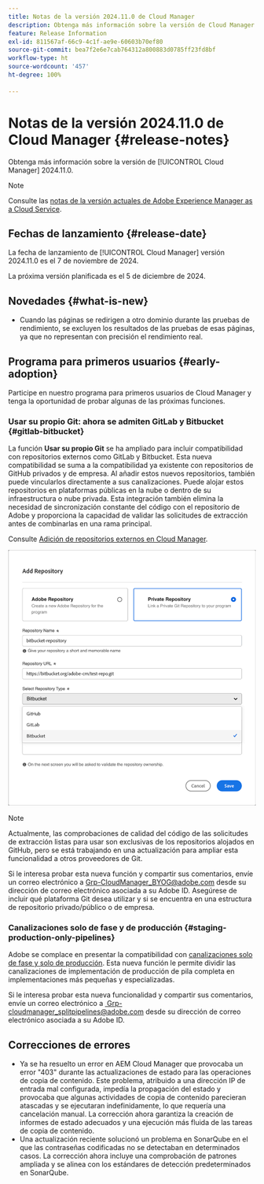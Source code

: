 ```yaml
---
title: Notas de la versión 2024.11.0 de Cloud Manager
description: Obtenga más información sobre la versión de Cloud Manager 2024.11.0.
feature: Release Information
exl-id: 811567af-66c9-4c1f-ae9e-60603b70ef80
source-git-commit: bea7f2e6e7cab764312a800883d0785ff23fd8bf
workflow-type: ht
source-wordcount: '457'
ht-degree: 100%

---
```


# Notas de la versión 2024.11.0 de Cloud Manager {#release-notes}

Obtenga más información sobre la versión de [!UICONTROL Cloud Manager] 2024.11.0.

>[!NOTE]
>
>Consulte las [notas de la versión actuales de Adobe Experience Manager as a Cloud Service](https://experienceleague.adobe.com/es/docs/experience-manager-cloud-service/content/release-notes/home).

## Fechas de lanzamiento {#release-date}

<!-- SAVE FOR FUTURE POSSIBLE USE No notable bugs or features for the September release of Cloud Manager. -->

La fecha de lanzamiento de [!UICONTROL Cloud Manager] versión 2024.11.0 es el 7 de noviembre de 2024. 

La próxima versión planificada es el 5 de diciembre de 2024.

## Novedades {#what-is-new}

* Cuando las páginas se redirigen a otro dominio durante las pruebas de rendimiento, se excluyen los resultados de las pruebas de esas páginas, ya que no representan con precisión el rendimiento real. <!-- (CMGR-5637) -->

## Programa para primeros usuarios {#early-adoption}

Participe en nuestro programa para primeros usuarios de Cloud Manager y tenga la oportunidad de probar algunas de las próximas funciones.

### Usar su propio Git: ahora se admiten GitLab y Bitbucket {#gitlab-bitbucket}

<!-- BOTH CS & AMS -->

La función **Usar su propio Git** se ha ampliado para incluir compatibilidad con repositorios externos como GitLab y Bitbucket. Esta nueva compatibilidad se suma a la compatibilidad ya existente con repositorios de GitHub privados y de empresa. Al añadir estos nuevos repositorios, también puede vincularlos directamente a sus canalizaciones. Puede alojar estos repositorios en plataformas públicas en la nube o dentro de su infraestructura o nube privada. Esta integración también elimina la necesidad de sincronización constante del código con el repositorio de Adobe y proporciona la capacidad de validar las solicitudes de extracción antes de combinarlas en una rama principal.

Consulte [Adición de repositorios externos en Cloud Manager](/help/managing-code/external-repositories.md).

![Cuadro de diálogo Añadir repositorio](/help/release-notes/assets/repositories-add-release-notes.png)

>[!NOTE]
>
>Actualmente, las comprobaciones de calidad del código de las solicitudes de extracción listas para usar son exclusivas de los repositorios alojados en GitHub, pero se está trabajando en una actualización para ampliar esta funcionalidad a otros proveedores de Git.

Si le interesa probar esta nueva función y compartir sus comentarios, envíe un correo electrónico a [Grp-CloudManager_BYOG@adobe.com](mailto:Grp-CloudManager_BYOG@adobe.com) desde su dirección de correo electrónico asociada a su Adobe ID. Asegúrese de incluir qué plataforma Git desea utilizar y si se encuentra en una estructura de repositorio privado/público o de empresa.

### Canalizaciones solo de fase y de producción {#staging-production-only-pipelines}

Adobe se complace en presentar la compatibilidad con [canalizaciones solo de fase y solo de producción](/help/using/stage-prod-only.md). Esta nueva función le permite dividir las canalizaciones de implementación de producción de pila completa en implementaciones más pequeñas y especializadas.

Si le interesa probar esta nueva funcionalidad y compartir sus comentarios, envíe un correo electrónico a [ Grp-cloudmanager_splitpipelines@adobe.com](mailto:Grp-cloudmanager_splitpipelines@adobe.com) desde su dirección de correo electrónico asociada a su Adobe ID.

## Correcciones de errores

* Ya se ha resuelto un error en AEM Cloud Manager que provocaba un error &quot;403&quot; durante las actualizaciones de estado para las operaciones de copia de contenido. Este problema, atribuido a una dirección IP de entrada mal configurada, impedía la propagación del estado y provocaba que algunas actividades de copia de contenido parecieran atascadas y se ejecutaran indefinidamente, lo que requería una cancelación manual. La corrección ahora garantiza la creación de informes de estado adecuados y una ejecución más fluida de las tareas de copia de contenido. <!-- (CMGR-62739) -->
* Una actualización reciente solucionó un problema en SonarQube en el que las contraseñas codificadas no se detectaban en determinados casos. La corrección ahora incluye una comprobación de patrones ampliada y se alinea con los estándares de detección predeterminados en SonarQube. <!-- CMGR-62682 -->

<!-- Known Issues {#known-issues}

* A -->

